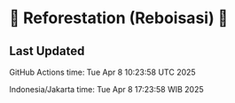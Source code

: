 
# 🌳 Reforestation (Reboisasi) 🌲

## Last Updated

GitHub Actions time: Tue Apr  8 10:23:58 UTC 2025

Indonesia/Jakarta time: Tue Apr  8 17:23:58 WIB 2025
